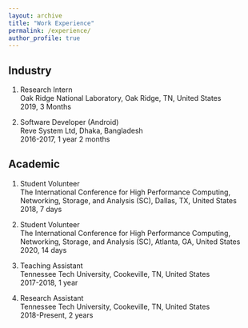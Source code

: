 ```yaml
---
layout: archive
title: "Work Experience"
permalink: /experience/
author_profile: true
---
```


## Industry

1. Research Intern<br/>
Oak Ridge National Laboratory, Oak Ridge, TN, United States<br/>
2019, 3 Months 

2. Software Developer (Android)<br/>
Reve System Ltd, Dhaka, Bangladesh<br/>
2016-2017, 1 year 2 months

## Academic

1. Student Volunteer<br/>
The International Conference for High Performance Computing, Networking, Storage, and Analysis (SC), Dallas, TX, United States<br/>
2018, 7 days

2. Student Volunteer<br/>
The International Conference for High Performance Computing, Networking, Storage, and Analysis (SC), Atlanta, GA, United States<br/>
2020, 14 days

3. Teaching Assistant<br/>
Tennessee Tech University, Cookeville, TN, United States<br/>
2017-2018, 1 year

4. Research Assistant<br/>
Tennessee Tech University, Cookeville, TN, United States<br/>
2018-Present, 2 years
